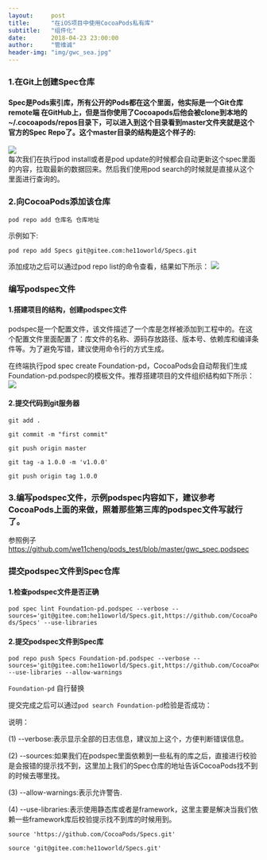 ```yaml
---
layout:     post
title:      "在iOS项目中使用CocoaPods私有库"
subtitle:   "组件化"
date:       2018-04-23 23:00:00
author:     "管维诚"
header-img: "img/gwc_sea.jpg"
---
```


### 1.在Git上创建Spec仓库

#### Spec是Pods索引库，所有公开的Pods都在这个里面，他实际是一个Git仓库remote端 在GitHub上，但是当你使用了Cocoapods后他会被clone到本地的~/.cocoapods/repos目录下，可以进入到这个目录看到master文件夹就是这个官方的Spec Repo了。这个master目录的结构是这个样子的:
![](http://p2bzzkn05.bkt.clouddn.com/18-4-23/1469452.jpg)      
每次我们在执行pod install或者是pod update的时候都会自动更新这个spec里面的内容，拉取最新的数据回来。然后我们使用pod search的时候就是直接从这个里面进行查询的。

### 2.向CocoaPods添加该仓库

```pod repo add 仓库名 仓库地址```

示例如下:

```pod repo add Specs git@gitee.com:he11oworld/Specs.git```

添加成功之后可以通过pod repo list的命令查看，结果如下所示：
![](http://p2bzzkn05.bkt.clouddn.com/18-4-23/16271526.jpg)

### 编写podspec文件

#### 1.搭建项目的结构，创建podspec文件

podspec是一个配置文件，该文件描述了一个库是怎样被添加到工程中的。在这个配置文件里面配置了：库文件的名称、源码存放路径、版本号、依赖库和编译条件等。为了避免写错，建议使用命令行的方式生成。

在终端执行pod spec create Foundation-pd，CocoaPods会自动帮我们生成Foundation-pd.podspec的模板文件。推荐搭建项目的文件组织结构如下所示：
![](http://p2bzzkn05.bkt.clouddn.com/18-4-23/99797113.jpg)
#### 2.提交代码到git服务器

```
git add .

git commit -m "first commit"

git push origin master

git tag -a 1.0.0 -m 'v1.0.0'

git push origin tag 1.0.0

```

### 3.编写podspec文件，示例podspec内容如下，建议参考CocoaPods上面的来做，照着那些第三库的podspec文件写就行了。
参照例子
<https://github.com/we11cheng/pods_test/blob/master/gwc_spec.podspec>

### 提交podspec文件到Spec仓库

#### 1.检查podspec文件是否正确

```pod spec lint Foundation-pd.podspec --verbose --sources='git@gitee.com:he11oworld/Specs.git,https://github.com/CocoaPods/Specs' --use-libraries```

#### 2.提交podspec文件到Spec库

```
pod repo push Specs Foundation-pd.podspec --verbose --sources='git@gitee.com:he11oworld/Specs.git,https://github.com/CocoaPods/Specs' --use-libraries --allow-warnings

```
```Foundation-pd``` 自行替换

提交完成之后可以通过```pod search Foundation-pd```检验是否成功：


说明：

(1) --verbose:表示显示全部的日志信息，建议加上这个，方便判断错误信息。

(2) --sources:如果我们在podspec里面依赖到一些私有的库之后，直接进行校验是会报错的提示找不到，这里加上我们的Spec仓库的地址告诉CocoaPods找不到的时候去哪里找。

(3) --allow-warnings:表示允许警告.

(4) --use-libraries:表示使用静态库或者是framework，这里主要是解决当我们依赖一些framework库后校验提示找不到库的时候用到。


```source 'https://github.com/CocoaPods/Specs.git'```

```source 'git@gitee.com:he11oworld/Specs.git'```



